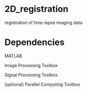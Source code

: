 # 2D_registration
registration of time-lapse imaging data

# Dependencies
MATLAB

Image Processing Toolbox

Signal Processing Toolbox

(optional) Parallel Computing Toolbox
